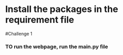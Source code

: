 # Install the packages in the requirement  file

#Challenge 1
### TO run the webpage, run the main.py file 




